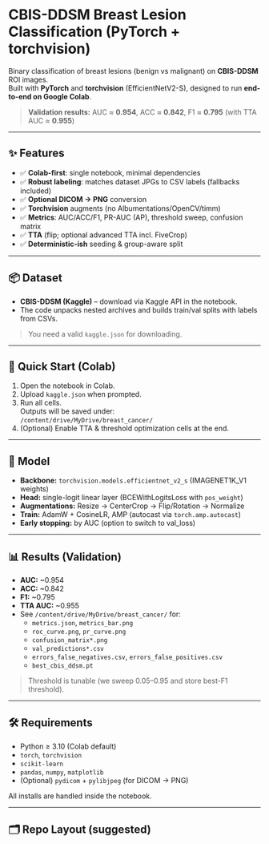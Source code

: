 # CBIS-DDSM Breast Lesion Classification (PyTorch + torchvision)

Binary classification of breast lesions (benign vs malignant) on **CBIS-DDSM** ROI images.  
Built with **PyTorch** and **torchvision** (EfficientNetV2-S), designed to run **end-to-end on Google Colab**.

> **Validation results:** AUC ≈ **0.954**, ACC ≈ **0.842**, F1 ≈ **0.795** (with TTA AUC ≈ **0.955**)

---

## ✨ Features
- ✅ **Colab-first**: single notebook, minimal dependencies
- ✅ **Robust labeling**: matches dataset JPGs to CSV labels (fallbacks included)
- ✅ **Optional DICOM → PNG** conversion
- ✅ **Torchvision** augments (no Albumentations/OpenCV/timm)
- ✅ **Metrics**: AUC/ACC/F1, PR-AUC (AP), threshold sweep, confusion matrix
- ✅ **TTA** (flip; optional advanced TTA incl. FiveCrop)
- ✅ **Deterministic-ish** seeding & group-aware split

---

## 📦 Dataset
- **CBIS-DDSM (Kaggle)** – download via Kaggle API in the notebook.
- The code unpacks nested archives and builds train/val splits with labels from CSVs.

> You need a valid `kaggle.json` for downloading.

---

## 🚀 Quick Start (Colab)
1. Open the notebook in Colab.
2. Upload `kaggle.json` when prompted.
3. Run all cells.  
   Outputs will be saved under:  
   `/content/drive/MyDrive/breast_cancer/`
4. (Optional) Enable TTA & threshold optimization cells at the end.

---

## 🧠 Model
- **Backbone:** `torchvision.models.efficientnet_v2_s` (IMAGENET1K_V1 weights)
- **Head:** single-logit linear layer (BCEWithLogitsLoss with `pos_weight`)
- **Augmentations:** Resize → CenterCrop → Flip/Rotation → Normalize
- **Train:** AdamW + CosineLR, AMP (autocast via `torch.amp.autocast`)
- **Early stopping:** by AUC (option to switch to val_loss)

---

## 📊 Results (Validation)
- **AUC:** ~0.954  
- **ACC:** ~0.842  
- **F1:** ~0.795  
- **TTA AUC:** ~0.955  
- See `/content/drive/MyDrive/breast_cancer/` for:
  - `metrics.json`, `metrics_bar.png`
  - `roc_curve.png`, `pr_curve.png`
  - `confusion_matrix*.png`
  - `val_predictions*.csv`
  - `errors_false_negatives.csv`, `errors_false_positives.csv`
  - `best_cbis_ddsm.pt`

> Threshold is tunable (we sweep 0.05–0.95 and store best-F1 threshold).

---

## 🛠 Requirements
- Python ≥ 3.10 (Colab default)
- `torch`, `torchvision`
- `scikit-learn`
- `pandas`, `numpy`, `matplotlib`
- (Optional) `pydicom` + `pylibjpeg` (for DICOM → PNG)

All installs are handled inside the notebook.

---

## 🗂 Repo Layout (suggested)
